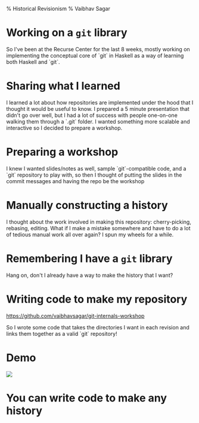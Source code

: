 % Historical Revisionism
% Vaibhav Sagar

# Working on a `git` library

<div class="notes">
So I've been at the Recurse Center for the last 8 weeks, mostly working on
implementing the conceptual core of `git` in Haskell as a way of learning
both Haskell and `git`.
</div>

# Sharing what I learned

<div class="notes">
I learned a lot about how repositories are implemented under the hood that I
thought it would be useful to know. I prepared a 5 minute presentation that
didn't go over well, but I had a lot of success with people one-on-one walking
them through a `.git` folder. I wanted something more scalable and interactive
so I decided to prepare a workshop.
</div>

# Preparing a workshop

<div class="notes">
I knew I wanted slides/notes as well, sample
`git`-compatible code, and a `git` repository to play with, so then I thought
of putting the slides in the commit messages and having the repo be the
workshop
</div>

# Manually constructing a history

<div class="notes">
I thought about the work involved in making this repository: cherry-picking,
rebasing, editing. What if I make a mistake somewhere and have to do a lot
of tedious manual work all over again? I spun my wheels for a while.
</div>

# Remembering I have a `git` library

<div class="notes">
Hang on, don't I already have a way to make the history that I want?
</div>

# Writing code to make my repository

https://github.com/vaibhavsagar/git-internals-workshop

<div class="notes">
So I wrote some code that takes the directories I want in each revision and
links them together as a valid `git` repository!
</div>

# Demo

<a href="https://asciinema.org/a/88841" target="_blank"><img src="https://asciinema.org/a/88841.png" /></a>

# You can write code to make any history
